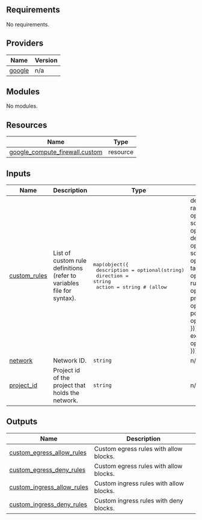 <!-- BEGIN_TF_DOCS -->
## Requirements

No requirements.

## Providers

| Name | Version |
|------|---------|
| <a name="provider_google"></a> [google](#provider\_google) | n/a |

## Modules

No modules.

## Resources

| Name | Type |
|------|------|
| [google_compute_firewall.custom](https://registry.terraform.io/providers/hashicorp/google/latest/docs/resources/compute_firewall) | resource |

## Inputs

| Name | Description | Type | Default | Required |
|------|-------------|------|---------|:--------:|
| <a name="input_custom_rules"></a> [custom\_rules](#input\_custom\_rules) | List of custom rule definitions (refer to variables file for syntax). | <pre>map(object({<br>    description        = optional(string)<br>    direction          = string<br>    action             = string # (allow|deny)<br>    ranges             = optional(list(string))<br>    source_ranges      = optional(list(string))<br>    destination_ranges = optional(list(string))<br>    source_tags        = optional(list(string))<br>    target_tags        = optional(list(string))<br>    rules = optional(list(object({<br>      protocol = optional(string)<br>      ports    = optional(list(string))<br>    })))<br>    extra_attributes = optional(map(string))<br>  }))</pre> | `{}` | no |
| <a name="input_network"></a> [network](#input\_network) | Network ID. | `string` | n/a | yes |
| <a name="input_project_id"></a> [project\_id](#input\_project\_id) | Project id of the project that holds the network. | `string` | n/a | yes |

## Outputs

| Name | Description |
|------|-------------|
| <a name="output_custom_egress_allow_rules"></a> [custom\_egress\_allow\_rules](#output\_custom\_egress\_allow\_rules) | Custom egress rules with allow blocks. |
| <a name="output_custom_egress_deny_rules"></a> [custom\_egress\_deny\_rules](#output\_custom\_egress\_deny\_rules) | Custom egress rules with allow blocks. |
| <a name="output_custom_ingress_allow_rules"></a> [custom\_ingress\_allow\_rules](#output\_custom\_ingress\_allow\_rules) | Custom ingress rules with allow blocks. |
| <a name="output_custom_ingress_deny_rules"></a> [custom\_ingress\_deny\_rules](#output\_custom\_ingress\_deny\_rules) | Custom ingress rules with deny blocks. |
<!-- END_TF_DOCS -->